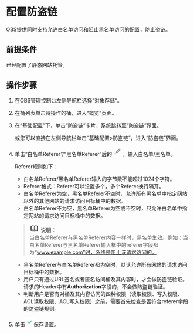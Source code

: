 # 配置防盗链<a name="zh-cn_topic_0066036552"></a>

OBS提供同时支持允许白名单访问和阻止黑名单访问的配置，防止盗链。

## 前提条件<a name="section48948668114148"></a>

已经配置了静态网站托管。

## 操作步骤<a name="section6430701414453"></a>

1.  在OBS管理控制台左侧导航栏选择“对象存储“。
2.  在桶列表单击待操作的桶，进入“概览”页面。
3.  在“基础配置”下，单击“防盗链”卡片，系统跳转至“防盗链”界面。

    或您可以直接在左侧导航栏单击“基础配置\>防盗链”，进入“防盗链”界面。

4.  单击“白名单Referer”/“黑名单Referer”后的![](figures/icon-edit.png)，输入白名单/黑名单。

    Referer规则如下：

    -   白名单Referer/黑名单Referer输入的字节数不能超过1024个字符。
    -   Referer格式：Referer可以设置多个，多个Referer换行隔开。
    -   白名单Referer为空，黑名单Referer不空时，允许所有黑名单中指定网站以外的其他网站的请求访问目标桶中的数据。
    -   白名单Referer不为空，黑名单Referer为空或不空时，只允许白名单中指定网站的请求访问目标桶中的数据。

    >![](public_sys-resources/icon-note.gif) **说明：**   
    >当白名单Referer与黑名单Referer内容一样时，黑名单生效。例如：当白名单Referer与黑名单Referer输入框中的referer字段都为“www.example.com”时，系统是阻止该请求访问的。  

    -   黑名单Referer与白名单Referer都为空时，默认允许所有网站的请求访问目标桶中的数据。
    -   用户只有通过URL签名或者匿名访问桶及其内容时，才会做防盗链验证。请求的Header中有**Authorization**字段的，不会做防盗链验证。
    -   判断用户是否有对桶及其内容访问的四种权限（读取权限、写入权限、ACL读取权限、ACL写入权限）之前，需要首先检查是否符合referer字段的防盗链规则。

5.  单击![](figures/icon-ok.png)保存设置。

